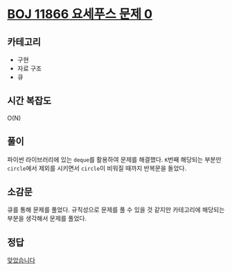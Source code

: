 # [BOJ 11866 요세푸스 문제 0](https://www.acmicpc.net/problem/11866)

## 카테고리
* 구현
* 자료 구조
* 큐

## 시간 복잡도
O(N)

## 풀이
파이썬 라이브러리에 있는 `deque`를 활용하여 문제를 해결했다. `K`번째 해당되는 부분만 `circle`에서 제외를 시키면서 `circle`이 비워질 때까지 반복문을 돌았다.

## 소감문
큐를 통해 문제를 풀었다. 규칙성으로 문제를 풀 수 있을 것 같지만 카테고리에 해당되는 부분을 생각해서 문제를 풀었다.

## 정답
[맞았습니다](http://boj.kr/2d15c8fce51d4989bd78ae176a775632)